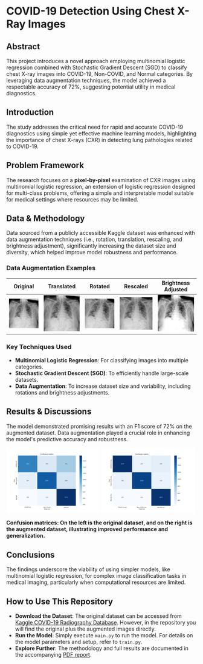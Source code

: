 # COVID-19 Detection Using Chest X-Ray Images

## Abstract
This project introduces a novel approach employing multinomial logistic regression combined with Stochastic Gradient Descent (SGD) to classify chest X-ray images into COVID-19, Non-COVID, and Normal categories. By leveraging data augmentation techniques, the model achieved a respectable accuracy of 72%, suggesting potential utility in medical diagnostics.

## Introduction
The study addresses the critical need for rapid and accurate COVID-19 diagnostics using simple yet effective machine learning models, highlighting the importance of chest X-rays (CXR) in detecting lung pathologies related to COVID-19.

## Problem Framework
The research focuses on a **pixel-by-pixel** examination of CXR images using multinomial logistic regression, an extension of logistic regression designed for multi-class problems, offering a simple and interpretable model suitable for medical settings where resources may be limited.

## Data & Methodology
Data sourced from a publicly accessible Kaggle dataset was enhanced with data augmentation techniques (i.e., rotation, translation, rescaling, and brightness adjustment), significantly increasing the dataset size and diversity, which helped improve model robustness and performance.

### Data Augmentation Examples

| Original | Translated | Rotated | Rescaled | Brightness Adjusted |
|----------|------------|---------|----------|---------------------|
| ![Original](/images/Original.png) | ![Translated](/images/Translate.JPEG) | ![Rotated](/images/Rotate.JPEG) | ![Rescaled](/images/Rescale.JPEG) | ![Brightness Adjusted](/images/Brightness.JPEG) |






### Key Techniques Used
- **Multinomial Logistic Regression**: For classifying images into multiple categories.
- **Stochastic Gradient Descent (SGD)**: To efficiently handle large-scale datasets.
- **Data Augmentation**: To increase dataset size and variability, including rotations and brightness adjustments.

## Results & Discussions
The model demonstrated promising results with an F1 score of 72% on the augmented dataset. Data augmentation played a crucial role in enhancing the model's predictive accuracy and robustness.

<p float="left">
  <img src="/images/Confusion_Matrix_Original.png" width="49%" />
  <img src="/images/Confusion_Matrix_Augmented.png" width="49%" /> 
</p>

**Confusion matrices: On the left is the original dataset, and on the right is the augmented dataset, illustrating improved performance and generalization.**

## Conclusions
The findings underscore the viability of using simpler models, like multinomial logistic regression, for complex image classification tasks in medical imaging, particularly when computational resources are limited.

## How to Use This Repository
- **Download the Dataset**: The original dataset can be accessed from [Kaggle COVID-19 Radiography Database](https://www.kaggle.com/datasets/tawsifurrahman/covid19-radiography-database). However, in the repository you will find the original plus the augmented images directly.
- **Run the Model**: Simply execute `main.py` to run the model. For details on the model parameters and setup, refer to `train.py`. 
- **Explore Further**: The methodology and full results are documented in the accompanying [PDF report](COVID-19_Detection_Chest_XRay_Multinomial_Logistic_Report.pdf).
